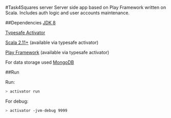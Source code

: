 #Task4Squares server
Server side app based on Play Framework written on Scala. Includes auth logic and user accounts maintenance.

##Dependencies
[JDK 8](http://www.oracle.com/technetwork/java/javase/downloads/index.html)

[Typesafe Activator](https://typesafe.com/activator)

[Scala 2.11+](http://www.scala-lang.org/download/)
(available via typesafe activator)

[Play Framework](https://www.playframework.com)
(available via typesafe activator)

For data storage used [MongoDB](http://www.mongodb.org/)

##Run

Run:
```sh
> activator run
```

For debug:
```sh
> activator -jvm-debug 9999
```
